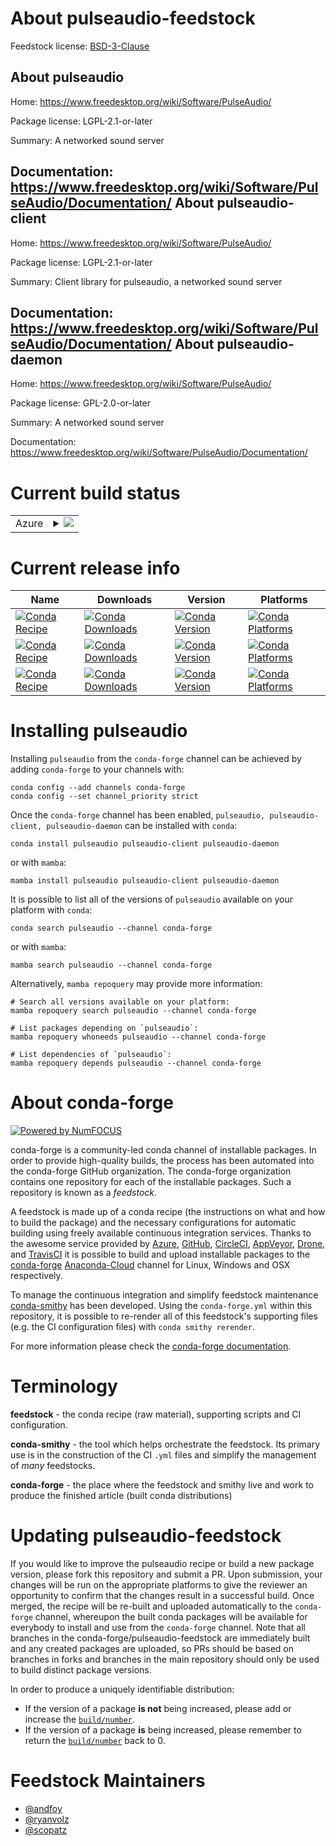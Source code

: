 About pulseaudio-feedstock
==========================

Feedstock license: [BSD-3-Clause](https://github.com/conda-forge/pulseaudio-feedstock/blob/main/LICENSE.txt)

About pulseaudio
----------------

Home: https://www.freedesktop.org/wiki/Software/PulseAudio/

Package license: LGPL-2.1-or-later

Summary: A networked sound server

Documentation: https://www.freedesktop.org/wiki/Software/PulseAudio/Documentation/
About pulseaudio-client
-----------------------

Home: https://www.freedesktop.org/wiki/Software/PulseAudio/

Package license: LGPL-2.1-or-later

Summary: Client library for pulseaudio, a networked sound server

Documentation: https://www.freedesktop.org/wiki/Software/PulseAudio/Documentation/
About pulseaudio-daemon
-----------------------

Home: https://www.freedesktop.org/wiki/Software/PulseAudio/

Package license: GPL-2.0-or-later

Summary: A networked sound server

Documentation: https://www.freedesktop.org/wiki/Software/PulseAudio/Documentation/

Current build status
====================


<table>
    
  <tr>
    <td>Azure</td>
    <td>
      <details>
        <summary>
          <a href="https://dev.azure.com/conda-forge/feedstock-builds/_build/latest?definitionId=8429&branchName=main">
            <img src="https://dev.azure.com/conda-forge/feedstock-builds/_apis/build/status/pulseaudio-feedstock?branchName=main">
          </a>
        </summary>
        <table>
          <thead><tr><th>Variant</th><th>Status</th></tr></thead>
          <tbody><tr>
              <td>linux_64</td>
              <td>
                <a href="https://dev.azure.com/conda-forge/feedstock-builds/_build/latest?definitionId=8429&branchName=main">
                  <img src="https://dev.azure.com/conda-forge/feedstock-builds/_apis/build/status/pulseaudio-feedstock?branchName=main&jobName=linux&configuration=linux%20linux_64_" alt="variant">
                </a>
              </td>
            </tr><tr>
              <td>linux_aarch64</td>
              <td>
                <a href="https://dev.azure.com/conda-forge/feedstock-builds/_build/latest?definitionId=8429&branchName=main">
                  <img src="https://dev.azure.com/conda-forge/feedstock-builds/_apis/build/status/pulseaudio-feedstock?branchName=main&jobName=linux&configuration=linux%20linux_aarch64_" alt="variant">
                </a>
              </td>
            </tr><tr>
              <td>linux_ppc64le</td>
              <td>
                <a href="https://dev.azure.com/conda-forge/feedstock-builds/_build/latest?definitionId=8429&branchName=main">
                  <img src="https://dev.azure.com/conda-forge/feedstock-builds/_apis/build/status/pulseaudio-feedstock?branchName=main&jobName=linux&configuration=linux%20linux_ppc64le_" alt="variant">
                </a>
              </td>
            </tr>
          </tbody>
        </table>
      </details>
    </td>
  </tr>
</table>

Current release info
====================

| Name | Downloads | Version | Platforms |
| --- | --- | --- | --- |
| [![Conda Recipe](https://img.shields.io/badge/recipe-pulseaudio-green.svg)](https://anaconda.org/conda-forge/pulseaudio) | [![Conda Downloads](https://img.shields.io/conda/dn/conda-forge/pulseaudio.svg)](https://anaconda.org/conda-forge/pulseaudio) | [![Conda Version](https://img.shields.io/conda/vn/conda-forge/pulseaudio.svg)](https://anaconda.org/conda-forge/pulseaudio) | [![Conda Platforms](https://img.shields.io/conda/pn/conda-forge/pulseaudio.svg)](https://anaconda.org/conda-forge/pulseaudio) |
| [![Conda Recipe](https://img.shields.io/badge/recipe-pulseaudio--client-green.svg)](https://anaconda.org/conda-forge/pulseaudio-client) | [![Conda Downloads](https://img.shields.io/conda/dn/conda-forge/pulseaudio-client.svg)](https://anaconda.org/conda-forge/pulseaudio-client) | [![Conda Version](https://img.shields.io/conda/vn/conda-forge/pulseaudio-client.svg)](https://anaconda.org/conda-forge/pulseaudio-client) | [![Conda Platforms](https://img.shields.io/conda/pn/conda-forge/pulseaudio-client.svg)](https://anaconda.org/conda-forge/pulseaudio-client) |
| [![Conda Recipe](https://img.shields.io/badge/recipe-pulseaudio--daemon-green.svg)](https://anaconda.org/conda-forge/pulseaudio-daemon) | [![Conda Downloads](https://img.shields.io/conda/dn/conda-forge/pulseaudio-daemon.svg)](https://anaconda.org/conda-forge/pulseaudio-daemon) | [![Conda Version](https://img.shields.io/conda/vn/conda-forge/pulseaudio-daemon.svg)](https://anaconda.org/conda-forge/pulseaudio-daemon) | [![Conda Platforms](https://img.shields.io/conda/pn/conda-forge/pulseaudio-daemon.svg)](https://anaconda.org/conda-forge/pulseaudio-daemon) |

Installing pulseaudio
=====================

Installing `pulseaudio` from the `conda-forge` channel can be achieved by adding `conda-forge` to your channels with:

```
conda config --add channels conda-forge
conda config --set channel_priority strict
```

Once the `conda-forge` channel has been enabled, `pulseaudio, pulseaudio-client, pulseaudio-daemon` can be installed with `conda`:

```
conda install pulseaudio pulseaudio-client pulseaudio-daemon
```

or with `mamba`:

```
mamba install pulseaudio pulseaudio-client pulseaudio-daemon
```

It is possible to list all of the versions of `pulseaudio` available on your platform with `conda`:

```
conda search pulseaudio --channel conda-forge
```

or with `mamba`:

```
mamba search pulseaudio --channel conda-forge
```

Alternatively, `mamba repoquery` may provide more information:

```
# Search all versions available on your platform:
mamba repoquery search pulseaudio --channel conda-forge

# List packages depending on `pulseaudio`:
mamba repoquery whoneeds pulseaudio --channel conda-forge

# List dependencies of `pulseaudio`:
mamba repoquery depends pulseaudio --channel conda-forge
```


About conda-forge
=================

[![Powered by
NumFOCUS](https://img.shields.io/badge/powered%20by-NumFOCUS-orange.svg?style=flat&colorA=E1523D&colorB=007D8A)](https://numfocus.org)

conda-forge is a community-led conda channel of installable packages.
In order to provide high-quality builds, the process has been automated into the
conda-forge GitHub organization. The conda-forge organization contains one repository
for each of the installable packages. Such a repository is known as a *feedstock*.

A feedstock is made up of a conda recipe (the instructions on what and how to build
the package) and the necessary configurations for automatic building using freely
available continuous integration services. Thanks to the awesome service provided by
[Azure](https://azure.microsoft.com/en-us/services/devops/), [GitHub](https://github.com/),
[CircleCI](https://circleci.com/), [AppVeyor](https://www.appveyor.com/),
[Drone](https://cloud.drone.io/welcome), and [TravisCI](https://travis-ci.com/)
it is possible to build and upload installable packages to the
[conda-forge](https://anaconda.org/conda-forge) [Anaconda-Cloud](https://anaconda.org/)
channel for Linux, Windows and OSX respectively.

To manage the continuous integration and simplify feedstock maintenance
[conda-smithy](https://github.com/conda-forge/conda-smithy) has been developed.
Using the ``conda-forge.yml`` within this repository, it is possible to re-render all of
this feedstock's supporting files (e.g. the CI configuration files) with ``conda smithy rerender``.

For more information please check the [conda-forge documentation](https://conda-forge.org/docs/).

Terminology
===========

**feedstock** - the conda recipe (raw material), supporting scripts and CI configuration.

**conda-smithy** - the tool which helps orchestrate the feedstock.
                   Its primary use is in the construction of the CI ``.yml`` files
                   and simplify the management of *many* feedstocks.

**conda-forge** - the place where the feedstock and smithy live and work to
                  produce the finished article (built conda distributions)


Updating pulseaudio-feedstock
=============================

If you would like to improve the pulseaudio recipe or build a new
package version, please fork this repository and submit a PR. Upon submission,
your changes will be run on the appropriate platforms to give the reviewer an
opportunity to confirm that the changes result in a successful build. Once
merged, the recipe will be re-built and uploaded automatically to the
`conda-forge` channel, whereupon the built conda packages will be available for
everybody to install and use from the `conda-forge` channel.
Note that all branches in the conda-forge/pulseaudio-feedstock are
immediately built and any created packages are uploaded, so PRs should be based
on branches in forks and branches in the main repository should only be used to
build distinct package versions.

In order to produce a uniquely identifiable distribution:
 * If the version of a package **is not** being increased, please add or increase
   the [``build/number``](https://docs.conda.io/projects/conda-build/en/latest/resources/define-metadata.html#build-number-and-string).
 * If the version of a package **is** being increased, please remember to return
   the [``build/number``](https://docs.conda.io/projects/conda-build/en/latest/resources/define-metadata.html#build-number-and-string)
   back to 0.

Feedstock Maintainers
=====================

* [@andfoy](https://github.com/andfoy/)
* [@ryanvolz](https://github.com/ryanvolz/)
* [@scopatz](https://github.com/scopatz/)

